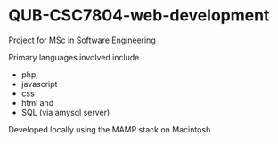 # QUB-CSC7804-web-development
Project for MSc in Software Engineering

Primary languages involved include 
* php,
* javascript
* css
* html and
* SQL (via amysql server)

Developed locally using the MAMP stack on Macintosh
